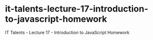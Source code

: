 # it-talents-lecture-17-introduction-to-javascript-homework
IT Talents - Lecture 17 - Introduction to JavaScript Homework
